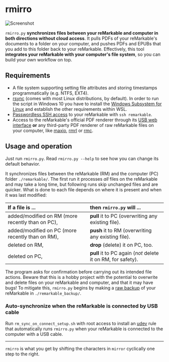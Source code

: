 # rmirro

![Screenshot](screenshot.png)

`rmirro.py` **synchronizes files between your reMarkable and computer in both directions without cloud access**.
It pulls PDFs of your reMarkable's documents to a folder on your computer,
and pushes PDFs and EPUBs that you add to this folder back to your reMarkable.
Effectively, this tool **integrates your reMarkable with your computer's file system**,
so you can build your own workflow on top.

## Requirements

* A file system supporting setting file attributes and storing timestamps programmatically (e.g. NTFS, EXT4).
* [rsync](https://rsync.samba.org/) (comes with most Linux distributions, by default). In order to run the script in Windows 10 you have to install the [Windows Subsystem for Linux](https://sanajitghosh.medium.com/run-python-codes-develop-ml-models-using-wsl-windows-10-40f8bb39fd45) and establish the other requirements within WSL.
* [Passwordless SSH access](https://remarkablewiki.com/tech/ssh#passwordless_login_with_ssh_keys) to your reMarkable with `ssh remarkable`.
* Access to the reMarkable's official PDF renderer through its [USB web interface](https://remarkablewiki.com/tech/webinterface)
  **or** any third-party PDF renderer of raw reMarkable files on your computer,
  like [maxio](https://github.com/hersle/maxio/tree/overlay), [rmrl](https://github.com/rschroll/rmrl) or [rmc](https://github.com/ricklupton/rmc).


## Usage and operation

Just run `rmirro.py`. Read `rmirro.py --help` to see how you can change its default behavior.

It synchronizes files between the reMarkable (RM) and the computer (PC) folder `./remarkable/`.
The first run it processes *all* files on the reMarkable and may take a long time,
but following runs skip unchanged files and are quicker.
What is done to each file depends on where it is present and when it was last modified:

| If a file is ...                                 | then `rmirro.py` will ...                                    |
|:-------------------------------------------------|:-------------------------------------------------------------|
| added/modified on RM (more recently than on PC), | **pull** it to PC (overwriting any existing file).           |
| added/modified on PC (more recently than on RM), | **push** it to RM (overwriting any existing file).           |
| deleted on RM,                                   | **drop** (delete) it on PC, too.                             |
| deleted on PC,                                   | **pull** it to PC again (*not* delete it on RM, for safety). |

The program asks for confirmation before carrying out its intended file actions.
Beware that this is a hobby project with the potential to overwrite and delete files on your reMarkable and computer,
and that it may have bugs!
To mitigate this, `rmirro.py` begins by making a [raw backup](https://remarkablewiki.com/tech/file_transfer#making_local_backups) of your reMarkable in `./remarkable_backup/`.

### Auto-synchronize when the reMarkable is connected by USB cable

Run `rm_sync_on_connect_setup.sh` with root access to install an [udev](https://en.wikipedia.org/wiki/Udev) rule
that automatically runs `rmirro.py` when your reMarkable is connected to the computer with a USB cable.

---

`rmirro` is what you get by shifting the characters in `mirror` cyclically one step to the right.
